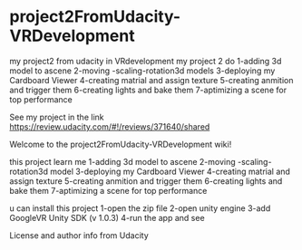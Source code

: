 # project2FromUdacity-VRDevelopment
my project2 from udacity in VRdevelopment 
my project 2 
do
1-adding 3d model to ascene
2-moving -scaling-rotation3d models
3-deploying my Cardboard Viewer
4-creating matrial and assign texture
5-creating anmition and trigger them
6-creating lights and bake them
7-aptimizing a scene for top performance

See my project in the link
https://review.udacity.com/#!/reviews/371640/shared


Welcome to the project2FromUdacity-VRDevelopment wiki!

this project learn me 1-adding 3d model to ascene 2-moving -scaling-rotation3d model 3-deploying my Cardboard Viewer 4-creating matrial and assign texture 5-creating anmition and trigger them 6-creating lights and bake them 7-aptimizing a scene for top performance

u can install this project 1-open the zip file 2-open unity engine 3-add GoogleVR Unity SDK (v 1.0.3) 4-run the app and see

License and author info from Udacity




